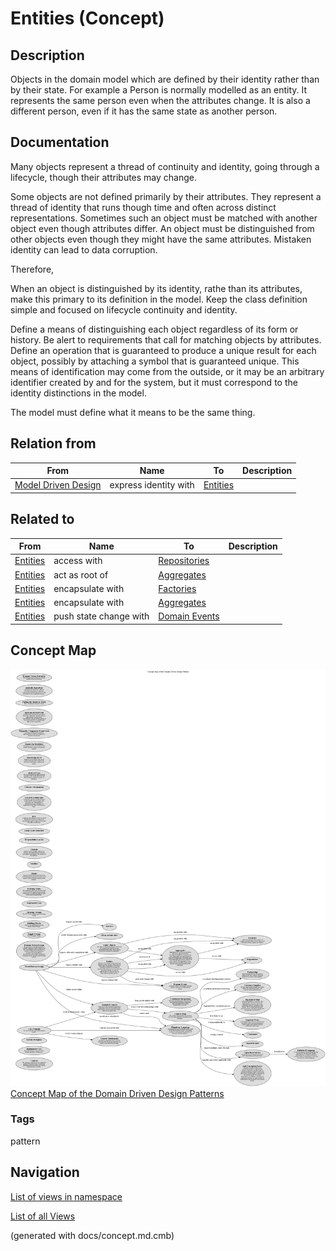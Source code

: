# Entities (Concept)
## Description
Objects in the domain model which are defined by their identity rather than
by their state. For example a Person is normally modelled as an entity. It
represents the same person even when the attributes change. It is also a
different person, even if it has the same state as another person.

## Documentation
Many objects represent a thread of continuity and identity, going through a
lifecycle, though their attributes may change.

Some objects are not defined primarily by their attributes. They represent a
thread of identity that runs though time and often across distinct
representations. Sometimes such an object must be matched with another object
even though attributes differ. An object must be distinguished from other
objects even though they might have the same attributes. Mistaken identity
can lead to data corruption.

Therefore,

When an object is distinguished by its identity, rathe than its attributes,
make this primary to its definition in the model. Keep the class definition
simple and focused on lifecycle continuity and identity.

Define a means of distinguishing each object regardless of its form or history.
Be alert to requirements that call for matching objects by attributes. Define
an operation that is guaranteed to produce a unique result for each object,
possibly by attaching a symbol that is guaranteed unique. This means of
identification may come from the outside, or it may be an arbitrary identifier
created by and for the system, but it must correspond to the identity
distinctions in the model.

The model must define what it means to be the same thing.

## Relation from
| From | Name | To | Description |
|---|---|---|---|
| [Model Driven Design](../../software-development/domain-driven-design/c-model-driven-design.md) | express identity with | [Entities](../../software-development/domain-driven-design/c-entities.md) |  |

## Related to
| From | Name | To | Description |
|---|---|---|---|
| [Entities](../../software-development/domain-driven-design/c-entities.md) | access with | [Repositories](../../software-development/domain-driven-design/c-repositories.md) |  |
| [Entities](../../software-development/domain-driven-design/c-entities.md) | act as root of | [Aggregates](../../software-development/domain-driven-design/c-aggregates.md) |  |
| [Entities](../../software-development/domain-driven-design/c-entities.md) | encapsulate with | [Factories](../../software-development/domain-driven-design/c-factories.md) |  |
| [Entities](../../software-development/domain-driven-design/c-entities.md) | encapsulate with | [Aggregates](../../software-development/domain-driven-design/c-aggregates.md) |  |
| [Entities](../../software-development/domain-driven-design/c-entities.md) | push state change with | [Domain Events](../../software-development/domain-driven-design/c-domain-events.md) |  |

## Concept Map
![Concept Map of the Domain Driven Design Patterns](../../software-development/domain-driven-design/concept-view.png)
[Concept Map of the Domain Driven Design Patterns](../../software-development/domain-driven-design/concept-view.md)

### Tags
pattern


## Navigation
[List of views in namespace](./views-in-namespace.md)

[List of all Views](../../views.md)

(generated with docs/concept.md.cmb)
